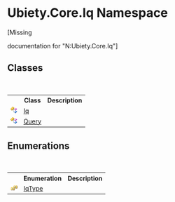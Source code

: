 # Ubiety.Core.Iq Namespace
 

\[Missing <summary> documentation for "N:Ubiety.Core.Iq"\]


## Classes
&nbsp;<table><tr><th></th><th>Class</th><th>Description</th></tr><tr><td>![Public class](media/pubclass.gif "Public class")</td><td><a href="e938f5c8-40c4-4e97-9a6e-f31df604036b">Iq</a></td><td /></tr><tr><td>![Public class](media/pubclass.gif "Public class")</td><td><a href="7d80b94d-cc2c-f415-8493-afd6447876c8">Query</a></td><td /></tr></table>

## Enumerations
&nbsp;<table><tr><th></th><th>Enumeration</th><th>Description</th></tr><tr><td>![Public enumeration](media/pubenumeration.gif "Public enumeration")</td><td><a href="938015c7-24e0-b95d-adeb-ceb3ed93a841">IqType</a></td><td /></tr></table>&nbsp;
